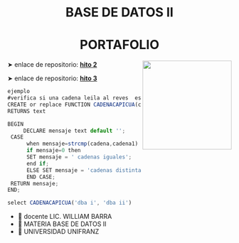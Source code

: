 <h1 align="center"> BASE DE DATOS II</h1>
<h1 align="center"> PORTAFOLIO</h1>
<img align='right' src='https://user-images.githubusercontent.com/5713670/87202985-820dcb80-c2b6-11ea-9f56-7ec461c497c3.gif' width='200"'>

➤ enlace de repositorio: **[hito 2](https://github.com/REXFOX195/base-de-datos-2/tree/master/hito%202)**

➤ enlace de repositorio: **[hito 3](https://github.com/REXFOX195/base-de-datos-2/tree/master/hito%203/procesual)**
```javascript
ejemplo
#verifica si una cadena leila al reves  es la misma cadena
CREATE or replace FUNCTION CADENACAPICUA(cadena TEXT,cadena1 text)
RETURNS text

BEGIN
     DECLARE mensaje text default '';
 CASE
      when mensaje=strcmp(cadena,cadena1) then
      if mensaje=0 then
      SET mensaje = ' cadenas iguales';
      end if;
      ELSE SET mensaje = 'cadenas distintas';
      END CASE;
 RETURN mensaje;
END;

select CADENACAPICUA('dba i', 'dba ii')
```


- 🔭 docente LIC. WILLIAM BARRA
- 🌱 MATERIA BASE DE DATOS II
- 👯 UNIVERSIDAD UNIFRANZ
